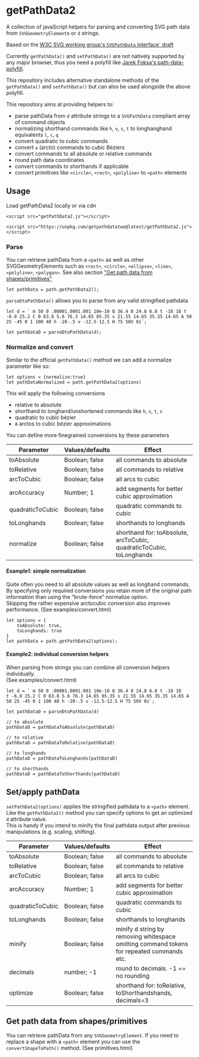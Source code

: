 # getPathData2

A collection of javaScript helpers for parsing and converting SVG path data from `SVGGeometryElement`s or `d` strings.

Based on the [W3C SVG working group's  `SVGPathData` interface` draft](https://svgwg.org/specs/paths/#InterfaceSVGPathData) 

Currently `getPathData()` and `setPathData()` are not natively supported by any major browser, thus you need a polyfill like [Jarek Foksa's path-data-polyfill](https://github.com/jarek-foksa/path-data-polyfill). 

This repository includes alternative standalone methods of the `getPathData()` and `setPathData()` but can also be used alongside the above polyfill.

This repository aims at providing helpers to:

* parse pathData from `d` attribute strings to a `SVGPathData` compliant array of command objects
* normalizing shorthand commands like `h`, `v`, `s`, `t` to longhanghand equivalents `l`, `c`, `q`
* convert quadratic to cubic commands
* convert `a` (arcto) commands to cubic Béziers
* convert commands to all absolute or relative commands
* round path data coordinates
* convert commands to shorthands if applicable
* convert primitives like `<circle>`, `<rect>`, `<polyline>` to `<path>` elements

## Usage
Load getPathData2 locally or via cdn

``` 
<script src="getPathData2.js"></script>
```

``` 
<script src="https://unpkg.com/getpathdatatwo@latest/getPathData2.js"></script>
```

### Parse
You can retrieve pathData from a `<path>` as well as other SVGGeometryElements such as `<rect>`, `<circle>`, `<ellipse>`, `<line>`, `<polyline>`, `<polygon>`. See also section ["Get path data from shapes/primitives"](#user-content-get-path-data-from-shapesprimitives)


```
let pathData = path.getPathData2();
```

`parseDtoPathData()` allows you to parse from any valid stringified pathdata

```
let d = ` m 50 0 .00001.0001.001 10e-10 Q 36.4 0 24.8 6.8 t -18 18 t -6.8 25.2 C 0 63.8 5.6 76.3 14.65 85.35 s 21.55 14.65 35.35 14.65 A 50 25 -45 0 1 100 40 h -20-.5 v -12.5-12.5 H 75 50V 0z`;

let pathDataD = parseDtoPathData(d);
```

### Normalize and convert
Similar to the official `getPathData()` method we can add a normalize parameter like so:  

```
let options = {normalize:true}
let pathDataNormalized = path.getPathData2(options)
```

This will apply the following conversions
* relative to absolute 
* shorthand to longhand/unshortened commands like `h`, `v`, `t`, `s`
* quadratic to cubic bézier
* `A` arctos to cubic bézier approximations

You can define more finegrained conversions by these parameters

| Parameter | Values/defaults | Effect | 
| --- | --- | --- |
| toAbsolute | Boolean; false | all commands to absolute |
| toRelative | Boolean; false | all commands to relative |
| arcToCubic | Boolean; false | all arcs to cubic |
| arcAccuracy | Number; 1 | add segments for better cubic approximation |
| quadraticToCubic | Boolean; false | quadratic commands to cubic |
| toLonghands | Boolean; false | shorthands to longhands |
| normalize  | Boolean; false | shorthand for: toAbsolute, arcToCubic, quadraticToCubic, toLonghands |

#### Example1: simple normalization
Quite often you need to all absolute values as well as longhand commands. By specifying only required conversions you retain more of the original path information than using the "brute-force" normalize option.  
Skipping the rather expensive arctocubic conversion also improves performance. 
(See examples/convert.html)

```
let options = {
    toAbsolute: true,
    toLonghands: true
}
let pathData = path.getPathData2(options);
```

#### Example2: individual conversion helpers
When parsing from strings you can combine all conversion helpers individually.  
(See examples/convert.html)

``` 
let d = ` m 50 0 .00001.0001.001 10e-10 Q 36.4 0 24.8 6.8 t -18 18         
t -6.8 25.2 C 0 63.8 5.6 76.3 14.65 85.35 s 21.55 14.65 35.35 14.65 A 50 25 -45 0 1 100 40 h -20-.5 v -12.5-12.5 H 75 50V 0z`;

let pathDataD = parseDtoPathData(d)

// to absolute
pathDataD = pathDataToAbsolute(pathDataD)

// to relative
pathDataD = pathDataToRelative(pathDataD)

// to longhands
pathDataD = pathDataToLonghands(pathDataD)

// to shorthands
pathDataD = pathDataToShorthands(pathDataD)

```

## Set/apply pathData

`setPathData2(options)` applies the stringified pathdata to a `<path>` element. Like the `getPathData2()` method you can specify options to get an optimized `d` attribute value.  
This is handy if you intend to minify the final pathdata output after previous manipulations (e.g. scaling, shifting).


| Parameter | Values/defaults | Effect | 
| --- | --- | --- |
| toAbsolute | Boolean; false | all commands to absolute |
| toRelative | Boolean; false | all commands to relative |
| arcToCubic | Boolean; false | all arcs to cubic |
| arcAccuracy | Number; 1 | add segments for better cubic approximation |
| quadraticToCubic | Boolean; false | quadratic commands to cubic |
| toLonghands | Boolean; false | shorthands to longhands |
| minify | Boolean; false | minify d string by removing whitespace omitting command tokens for repeated commands etc. |
| decimals | number; -1 | round to decimals. -1 == no rounding |
| optimize  | Boolean; false | shorthand for: toRelative, toShorthandshands, decimals=3 |


## Get path data from shapes/primitives
You can retrieve pathData from any `SVGGeometryElement`. If you need to replace a shape with a `<path>` element you can use the `convertShapeToPath()` method. (See primitives.html)

```

```






